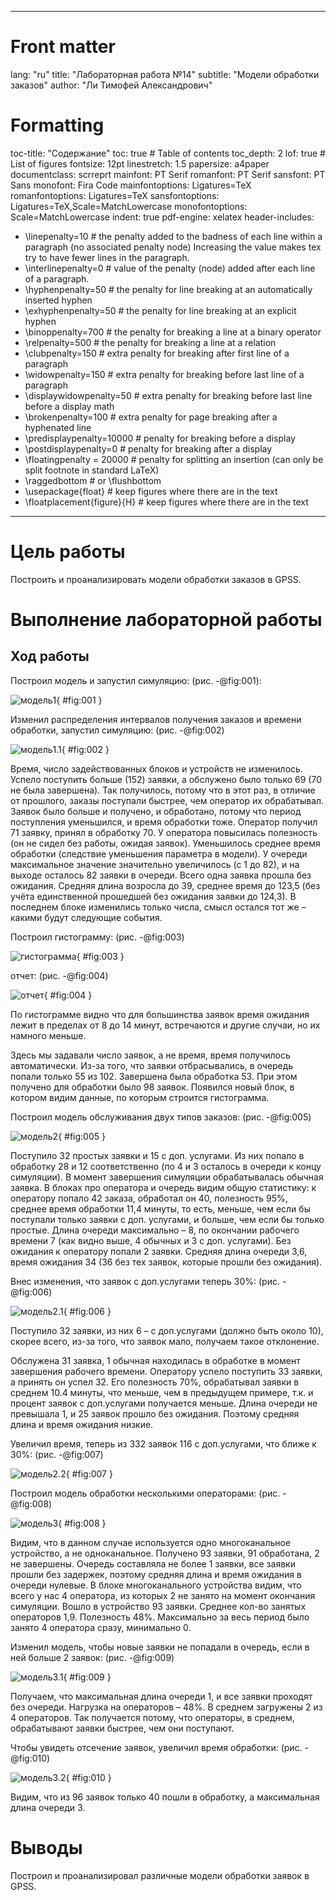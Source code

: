 ﻿
---
# Front matter
lang: "ru"
title: "Лабораторная работа №14"
subtitle: "Модели обработки заказов"
author: "Ли Тимофей Александрович"

# Formatting
toc-title: "Содержание"
toc: true # Table of contents
toc_depth: 2
lof: true # List of figures
fontsize: 12pt
linestretch: 1.5
papersize: a4paper
documentclass: scrreprt
mainfont: PT Serif
romanfont: PT Serif
sansfont: PT Sans
monofont: Fira Code
mainfontoptions: Ligatures=TeX
romanfontoptions: Ligatures=TeX
sansfontoptions: Ligatures=TeX,Scale=MatchLowercase
monofontoptions: Scale=MatchLowercase
indent: true
pdf-engine: xelatex
header-includes:
  - \linepenalty=10 # the penalty added to the badness of each line within a paragraph (no associated penalty node) Increasing the value makes tex try to have fewer lines in the paragraph.
  - \interlinepenalty=0 # value of the penalty (node) added after each line of a paragraph.
  - \hyphenpenalty=50 # the penalty for line breaking at an automatically inserted hyphen
  - \exhyphenpenalty=50 # the penalty for line breaking at an explicit hyphen
  - \binoppenalty=700 # the penalty for breaking a line at a binary operator
  - \relpenalty=500 # the penalty for breaking a line at a relation
  - \clubpenalty=150 # extra penalty for breaking after first line of a paragraph
  - \widowpenalty=150 # extra penalty for breaking before last line of a paragraph
  - \displaywidowpenalty=50 # extra penalty for breaking before last line before a display math
  - \brokenpenalty=100 # extra penalty for page breaking after a hyphenated line
  - \predisplaypenalty=10000 # penalty for breaking before a display
  - \postdisplaypenalty=0 # penalty for breaking after a display
  - \floatingpenalty = 20000 # penalty for splitting an insertion (can only be split footnote in standard LaTeX)
  - \raggedbottom # or \flushbottom
  - \usepackage{float} # keep figures where there are in the text
  - \floatplacement{figure}{H} # keep figures where there are in the text
---

# Цель работы

Построить и проанализировать модели обработки заказов в GPSS. 

# Выполнение лабораторной работы

## Ход работы

Построил модель и запустил симуляцию: (рис. -@fig:001):

![модель1](images/1.png){ #fig:001 }

Изменил распределения интервалов получения заказов и времени обработки, запустил симуляцию: (рис. -@fig:002)

![модель1.1](images/2.png){ #fig:002 }

Время, число задействованных блоков и устройств не изменилось. Успело поступить больше (152) заявки, а обслужено было только 69 (70 не была завершена). Так получилось, потому что в этот раз, в отличие от прошлого, заказы поступали быстрее, чем оператор их обрабатывал. Заявок было больше и получено, и обработано, потому что период поступления уменьшился, и время обработки тоже.
Оператор получил 71 заявку, принял в обработку 70. У оператора повысилась полезность (он не сидел без работы, ожидая заявок). Уменьшилось среднее время обработки (следствие уменьшения параметра в модели).
У очереди максимальное значение значительно увеличилось (с 1 до 82), и на выходе осталось 82 заявки в очереди. Всего одна заявка прошла без ожидания. Средняя длина возросла до 39, среднее время до 123,5 (без учёта единственной прошедшей без ожидания заявки до 124,3).
В последнем блоке изменились только числа, смысл остался тот же – какими будут следующие события.

Построил гистограмму: (рис. -@fig:003)

![гистограмма](images/4.png){ #fig:003 }

отчет: (рис. -@fig:004)

![отчет](images/3.png){ #fig:004 }

По гистограмме видно что для большинства заявок время ожидания лежит в пределах от 8 до 14 минут, встречаются и другие случаи, но их намного меньше.

Здесь мы задавали число заявок, а не время, время получилось автоматически. Из-за того, что заявки отбрасывались, в очередь попали только 55 из 102. Завершена была обработка 53. При этом получено для обработки было 98 заявок. Появился новый блок, в котором видим данные, по которым строится гистограмма.

Построил модель обслуживания двух типов заказов: (рис. -@fig:005)

![модель2](images/5.png){ #fig:005 }

Поступило 32 простых заявки и 15 с доп. услугами. Из них попало в обработку 28 и 12 соответственно (по 4 и 3 осталось в очереди к концу симуляции). В момент завершения симуляции обрабатывалась обычная заявка. В блоках про оператора и очередь видим общую статистику: к оператору попало 42 заказа, обработал он 40, полезность 95%, среднее время обработки 11,4 минуты, то есть, меньше, чем если бы поступали только заявки с доп. услугами, и больше, чем если бы только простые. Длина очереди максимально – 8, по окончании рабочего времени 7 (как видно выше, 4 обычных и 3 с доп. услугами). Без ожидания к оператору попали 2 заявки. Средняя длина очереди 3,6, время ожидания 34 (36 без тех заявок, которые прошли без ожидания).

Внес изменения, что заявок с доп.услугами теперь 30%: (рис. -@fig:006)

![модель2.1](images/6.png){ #fig:006 }

Поступило 32 заявки, из них 6 – с доп.услугами (должно быть около 10), скорее всего, из-за того, что заявок мало, получаем такое отклонение.

Обслужена 31 заявка, 1 обычная находилась в обработке в момент завершения рабочего времени. Оператору успело поступить 33 заявки, а принять он успел 32. Его полезность 70%, обрабатывал заявки в среднем 10.4 минуты, что меньше, чем в предыдущем примере, т.к. и процент заявок с доп.услугами получается меньше. Длина очереди не превышала 1, и 25 заявок прошло без ожидания. Поэтому средняя длина и время ожидания низкие.

Увеличил время, теперь из 332 заявок 116 с доп.услугами, что ближе к 30%: (рис. -@fig:007)

![модель2.2](images/7.png){ #fig:007 }

Построил модель обработки несколькими операторами: (рис. -@fig:008)

![модель3](images/8.png){ #fig:008 }

Видим, что в данном случае используется одно многоканальное устройство, а не одноканальное. Получено 93 заявки, 91 обработана, 2 не завершены. Очередь составляла не более 1 заявки, все заявки прошли без задержек, поэтому средняя длина и время ожидания в очереди нулевые. В блоке многоканального устройства видим, что всего у нас 4 оператора, из которых 2 не занято на момент окончания симуляции. Вошло в устройство 93 заявки. Среднее кол-во занятых операторов 1,9. Полезность 48%. Максимально за весь период было занято 4 оператора сразу, минимально 0.

Изменил модель, чтобы новые заявки не попадали в очередь, если в ней больше 2 заявок: (рис. -@fig:009)

![модель3.1](images/9.png){ #fig:009 }

Получаем, что максимальная длина очереди 1, и все заявки проходят без очереди. Нагрузка на операторов – 48%. В среднем загружены 2 из 4 операторов. Так получается потому, что операторы, в среднем, обрабатывают заявки быстрее, чем они поступают.

Чтобы увидеть отсечение заявок, увеличил время обработки: (рис. -@fig:010)

![модель3.2](images/10.png){ #fig:010 }

Видим, что из 96 заявок только 40 пошли в обработку, а максимальная длина очереди 3.

# Выводы

Построил и проанализировал различные модели обработки заявок в GPSS.